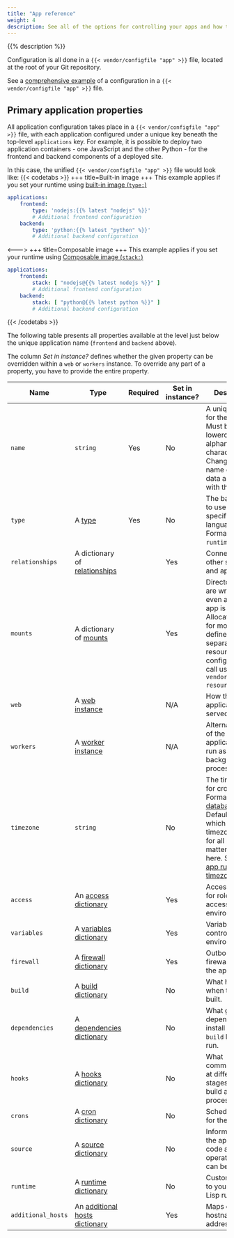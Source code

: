 ```yaml
---
title: "App reference"
weight: 4
description: See all of the options for controlling your apps and how they're built and deployed on {{% vendor/name %}}.
---
```


{{% description %}}

Configuration is all done in a `{{< vendor/configfile "app" >}}` file,
located at the root of your Git repository.

See a [comprehensive example](../_index.md#comprehensive-example) of a configuration in a `{{< vendor/configfile "app" >}}` file.

## Primary application properties

All application configuration takes place in a `{{< vendor/configfile "app" >}}` file, with each application configured under a unique key beneath the top-level `applications` key.
For example, it is possible to deploy two application containers - one JavaScript and the other Python - for the frontend and backend components of a deployed site.

In this case, the unified `{{< vendor/configfile "app" >}}` file would look like:
{{< codetabs >}}
+++
title=Built-in image
+++
This example applies if you set your runtime using [built-in image (``type:``)](/create-apps/app-reference/images/builtin-image.md)

```yaml {configFile="app"}
applications:
    frontend:
        type: 'nodejs:{{% latest "nodejs" %}}'
        # Additional frontend configuration
    backend:
        type: 'python:{{% latest "python" %}}'
        # Additional backend configuration
```

<--->
+++
title=Composable image
+++
This example applies if you set your runtime using [Composable image (``stack:``)](/create-apps/app-reference/images/composable-image.md)

```yaml {configFile="app"}
applications:
    frontend:
        stack: [ "nodejs@{{% latest nodejs %}}" ]
        # Additional frontend configuration
    backend:
        stack: [ "python@{{% latest python %}}" ]
        # Additional backend configuration
```

{{< /codetabs >}}

The following table presents all properties available at the level just below the unique application name (`frontend` and `backend` above).

The column _Set in instance?_ defines whether the given property can be overridden within a `web` or `workers` instance.
To override any part of a property, you have to provide the entire property.


| Name               | Type                                                | Required | Set in instance? | Description                                                                                                                                                                                                                                                    |
| ------------------ | --------------------------------------------------- | -------- | ---------------- |----------------------------------------------------------------------------------------------------------------------------------------------------------------------------------------------------------------------------------------------------------------|
| `name`             | `string`                                            | Yes      | No               | A unique name for the app. Must be lowercase alphanumeric characters. Changing the name destroys data associated with the app.                                                                                                                                 |
| `type`             | A [type](#types)                                    | Yes      | No               | The base image to use with a specific app language. Format: `runtime:version`.                                                                                                                                                                                 |
| `relationships`    | A dictionary of [relationships](#relationships)     |          | Yes              | Connections to other services and apps.                                                                                                                                                                                                                        |
| `mounts`           | A dictionary of [mounts](#mounts)                   |          | Yes              | Directories that are writable even after the app is built. Allocated disk for mounts is defined with a separate resource configuration call using `{{% vendor/cli %}} resources:set`.                                                                          |
| `web`              | A [web instance](#web)                              |          | N/A              | How the web application is served.                                                                                                                                                                                                                             |
| `workers`          | A [worker instance](#workers)                       |          | N/A              | Alternate copies of the application to run as background processes.                                                                                                                                                                                            |
| `timezone`         | `string`                                            |          | No               | The timezone for crons to run. Format: a [TZ database name](https://en.wikipedia.org/wiki/List_of_tz_database_time_zones). Defaults to `UTC`, which is the timezone used for all logs no matter the value here. See also [app runtime timezones](/create-apps/timezone.md) |
| `access`           | An [access dictionary](#access)                     |          | Yes              | Access control for roles accessing app environments.                                                                                                                                                                                                           |
| `variables`        | A [variables dictionary](#variables)                |          | Yes              | Variables to control the environment.                                                                                                                                                                                                                          |
| `firewall`         | A [firewall dictionary](#firewall)                  |          | Yes              | Outbound firewall rules for the application.                                                                                                                                                                                                                   |
| `build`            | A [build dictionary](#build)                        |          | No               | What happens when the app is built.                                                                                                                                                                                                                            |
| `dependencies`     | A [dependencies dictionary](#dependencies)          |          | No               | What global dependencies to install before the `build` hook is run.                                                                                                                                                                                            |
| `hooks`            | A [hooks dictionary](#hooks)                        |          | No               | What commands run at different stages in the build and deploy process.                                                                                                                                                                                         |
| `crons`            | A [cron dictionary](#crons)                         |          | No               | Scheduled tasks for the app.                                                                                                                                                                                                                                   |
| `source`           | A [source dictionary](#source)                      |          | No               | Information on the app's source code and operations that can be run on it.                                                                                                                                                                                     |
| `runtime`          | A [runtime dictionary](#runtime)                    |          | No               | Customizations to your PHP or Lisp runtime.                                                                                                                                                                                                                    |
| `additional_hosts` | An [additional hosts dictionary](#additional-hosts) |          | Yes              | Maps of hostnames to IP addresses.                                                                                                                                                                                                                             |
